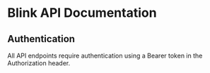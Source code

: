 # Blink API Documentation

## Authentication
All API endpoints require authentication using a Bearer token in the Authorization header. 